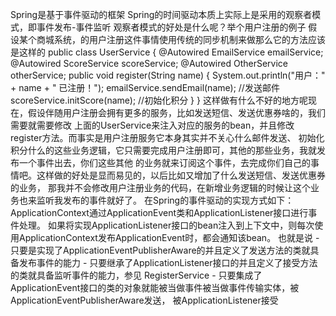 Spring是基于事件驱动的框架
Spring的时间驱动本质上实际上是采用的观察者模式，即事件发布-事件监听
观察者模式的好处是什么呢？举个用户注册的例子
假设某个商城系统，的用户注册这件事情使用传统的同步机制来做那么它的方法应该是这样的
public class UserService {
    @Autowired
    EmailService emailService;
    @Autowired
    ScoreService scoreService;
    @Autowired
    OtherService otherService;
    public void register(String name) {
        System.out.println("用户：" + name + " 已注册！");
        emailService.sendEmail(name); //发送邮件
        scoreService.initScore(name); //初始化积分
    }
}
这样做有什么不好的地方呢现在，假设伴随用户注册会拥有更多的服务，比如发送短信、发送优惠券啥的，我们需要就需要修改
上面的UserService来注入对应的服务的bean，并且修改register方法。而事实是用户注册服务它本身其实并不关心什么邮件发送、
初始化积分什么的这些业务逻辑，它只需要完成用户注册即可，其他的那些业务，我就发布一个事件出去，你们这些其他
的业务就来订阅这个事件，去完成你们自己的事情吧。这样做的好处是显而易见的，以后比如又增加了什么发送短信、发送优惠券的业务，
那我并不会修改用户注册业务的代码，在新增业务逻辑的时候让这个业务也来监听我发布的事件就好了。
在Spring的事件驱动的实现方式如下：
ApplicationContext通过ApplicationEvent类和ApplicationListener接口进行事件处理。 
如果将实现ApplicationListener接口的bean注入到上下文中，则每次使用ApplicationContext发布ApplicationEvent时，都会通知该bean。
也就是说
    - 只要是实现了ApplicationEventPublisherAware的并且定义了发送方法的类就具备发布事件的能力
    - 只要继承了ApplicationListener接口的并且定义了接受方法的类就具备监听事件的能力，参见 RegisterService
    - 只要集成了ApplicationEvent接口的类的对象就能被当做事件被当做事件传输实体，被ApplicationEventPublisherAware发送，
      被ApplicationListener接受

